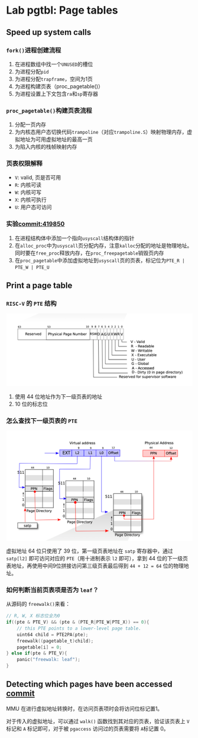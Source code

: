 # Lab pgtbl: Page tables

## Speed up system calls

### `fork()`进程创建流程
1. 在进程数组中找一个`UNUSED`的槽位
2. 为进程分配`pid`
3. 为进程分配`trapframe`，空间为1页
4. 为进程构建页表（proc_pagetable()）
5. 为进程设置上下文包含`ra`和`sp`寄存器

### `proc_pagetable()`构建页表流程
1. 分配一页内存
2. 为内核态用户态切换代码`trampoline`（对应`trampoline.S`）映射物理内存，虚拟地址为可用虚拟地址的最高一页
3. 为陷入内核的栈帧映射内存

### 页表权限解释
- `V`: valid, 页是否可用
- `R`: 内核可读
- `W`: 内核可写
- `X`: 内核可执行
- `U`: 用户态可访问

### 实验[commit:419850](https://github.com/huyyi/MIT6S081-docker/commit/dcad2cb7692a8b7a27bf9849d25eaca619419850)
1. 在进程结构体中添加一个指向`usyscall`结构体的指针
2. 在`alloc_proc`中为`usyscall`页分配内存，注意`kalloc`分配的地址是物理地址。同时要在`free_proc`释放内存，在`proc_freepagetable`销毁页内存
3. 在`proc_pagetable`中添加虚拟地址到`usyscall`页的页表，标记位为`PTE_R | PTE_W | PTE_U`

## Print a page table

### `RISC-V` 的 `PTE` 结构
![](/imgs/PTE_struct.png)

1. 使用 44 位地址作为下一级页表的地址
2. 10 位的标志位

### 怎么查找下一级页表的 `PTE`
![](/imgs/vm2pm.png)

虚拟地址 64 位只使用了 39 位，第一级页表地址在 `satp` 寄存器中，通过 `satp[l2]` 即可访问对应的 `PTE`（用十进制表示 `l2` 即可），拿到 44 位的下一级页表地址，再使用中间9位拼接访问第三级页表最后得到 `44 + 12 = 64` 位的物理地址。
 
### 如何判断当前页表项是否为 `leaf`？
从源码的 `freewalk()`来看：
```C
// R, W, X 标志位全为0
if((pte & PTE_V) && (pte & (PTE_R|PTE_W|PTE_X)) == 0){
    // this PTE points to a lower-level page table.
    uint64 child = PTE2PA(pte);
    freewalk((pagetable_t)child);
    pagetable[i] = 0;
} else if(pte & PTE_V){
    panic("freewalk: leaf");
}
```

## Detecting which pages have been accessed [commit](https://github.com/huyyi/MIT6S081-docker/commit/ad4b4db4cb9a016e1e7b3c2e46aecdb635040c56)
MMU 在进行虚拟地址转换时，在访问页表项时会将访问位标记置1。

对于传入的虚拟地址，可以通过 `walk()` 函数找到其对应的页表，验证该页表上 `V` 标记和 `A` 标记即可，对于被 `pgaccess` 访问过的页表需要将 `A`标记置 0。
